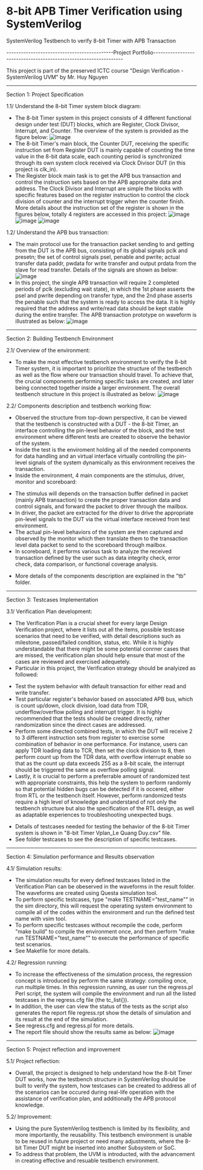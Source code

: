 # 8-bit APB Timer Verification using SystemVerilog
 SystemVerilog Testbench to verify 8-bit Timer with APB Transaction

--------------------------------------------Project Portfolio-----------------------------------------------------------------

This project is part of the preserved ICTC course "Design Verification - SystemVerilog UVM" by Mr. Huy Nguyen

-------------------------------------------------------------------------------------------------------
Section 1: Project Specification

1.1/ Understand the 8-bit Timer system block diagram:
- The 8-bit Timer system in this project consists of 4 different functional design under test (DUT) blocks, which are Register, Clock Divisor, Interrupt, and Counter. The overview of the system is provided as the figure below:
 ![image](https://github.com/user-attachments/assets/0f8796af-03d5-49a4-b693-ef99c34ce643)
- The 8-bit Timer's main block, the Counter DUT, receiving the specific instruction set from Register DUT is mainly capable of counting the time value in the 8-bit data scale, each counting period is synchronized through its own system clock received via Clock Divisor DUT (in this project is clk_in).
- The Register block main task is to get the APB bus transaction and control the instruction sets based on the APB appropraite data and address. The Clock Divisor and Interrupt are simple the blocks with specific features based on the register instruction to control the clock division of counter and the interrupt trigger when the counter finish. More details about the instruction set of the register is shown in the figures below, totally 4 registers are accessed in this project:
![image](https://github.com/user-attachments/assets/9e1a33ee-e5cb-4b24-bafa-3a22f1d98442)
![image](https://github.com/user-attachments/assets/4ca8a00d-c61b-42c7-8374-6786f4e45880)
![image](https://github.com/user-attachments/assets/a9396a0e-2261-4add-950c-cca6c0e7d9c9)

1.2/ Understand the APB bus transaction:
- The main protocol use for the transaction packet sending to and getting from the DUT is the APB bus, consisting of its global signals pclk and presetn; the set of control signals psel, penable and pwrite; actual transfer data paddr, pwdata for write transfer and output prdata from the slave for read transfer. Details of the signals are shown as below:
![image](https://github.com/user-attachments/assets/3e6e71c2-0e2e-493b-81b3-ac8cd9900c7b)
- In this project, the single APB transaction will require 2 completed periods of pclk (excluding wait state), in which the 1st phase asserts the psel and pwrite depending on transfer type, and the 2nd phase asserts the penable such that the system is ready to access the data. It is highly required that the address and write/read data should be kept stable during the entire transfer. The APB transaction prototype on waveform is illustrated as below:
![image](https://github.com/user-attachments/assets/cb675786-a80c-4215-b49b-4ef8f32a7196)

-------------------------------------------------------------------------------------------------------
Section 2: Building Testbench Environment

2.1/ Overview of the environment:
- To make the most effective testbench environment to verify the 8-bit Timer system, it is important to prioritize the structure of the testbench as well as the flow where our transaction should travel. To achieve that, the crucial components performing specific tasks are created, and later being connected together inside a larger environment. The overall testbench structure in this project is illustrated as below:
![image](https://github.com/user-attachments/assets/594601e8-cc00-43d6-83e6-1cb60b2127ff)

2.2/ Components description and testbench working flow:
- Observed the structure from top-down perspective, it can be viewed that the testbench is constructed with a DUT - the 8-bit TImer, an interface controlling the pin-level behavior of the block, and the test environment where different tests are created to observe the behavior of the system.
- Inside the test is the enviroment holding all of the needed components for data handling and an virtual interface virtually controlling the pin-level signals of the system dynamically as this environment receives the transaction.
- Inside the environment, 4 main components are the stimulus, driver, monitor and scoreboard:
+ The stimulus will depends on the transaction buffer defined in packet (mainly APB transaction) to create the proper transaction data and control signals, and forward the packet to driver through the mailbox.
+ In driver, the packet are extracted for the driver to drive the appropriate pin-level signals to the DUT via the virtual interface received from test environment.
+ The actual pin-level behaviors of the system are then captured and observed by the monitor which then translate them to the transaction level data packet to send to the scoreboard through mailbox.
+ In scoreboard, it performs various task to analyze the received transaction defined by the user such as data integrity check, error check, data comparison, or functional coverage analysis.
- More details of the components description are explained in the "tb" folder. 

-------------------------------------------------------------------------------------------------------
Section 3: Testcases Implementation

3.1/ Verification Plan development:
- The Verification Plan is a crucial sheet for every large Design Verification project, where it lists out all the items, possible testcase scenarios that need to be verified, with detail descriptions such as milestone, passed/failed condition, status, etc. While it is highly understandable that there might be some potential conrner cases that are missed, the verification plan should help ensure that most of the cases are reviewed and exercised adequetely.
- Particular in this project, the Verification strategy should be analyized as followed:
+ Test the system behavior with default transaction for either read and write transfer.
+ Test particular register's behavior based on associated APB bus, which is count up/down, clock division, load data from TDR, underflow/overflow polling and interrupt trigger. It is highly recommended that the tests should be created directly, rather randomization since the direct cases are addressed.
+ Perform some directed combined tests, in which the DUT will receive 2 to 3 different instruction sets from register to exercise some combination of behavior in one performance. For instance, users can apply TDR loading data to TCR, then set the clock division to 8, then perform count up from the TDR data, with overflow interrupt enable so that as the count up data exceeds 255 as a 8-bit scale, the interrupt should be triggered the same as overflow polling signal.
+ Lastly, it is crucial to perform a preferrable amount of randomized test with appropriate constraints, this help the system to perform randomly so that potential hidden bugs can be detected if it is occered, either from RTL or the testbench itself. However, perform randomized tests require a high level of knowledge and understand of not only the testbench structure but also the specification of the RTL design, as well as adaptable experiences to troubleshooting unexpected bugs.
- Details of testcases needed for testing the behavior of the 8-bit Timer system is shown in "8-bit Timer Vplan_Le Quang Duy.csv" file.
- See folder testcases to see the description of specific testcases.

-------------------------------------------------------------------------------------------------------
Section 4: Simulation performance and Results observation

4.1/ Simulation results:
- The simulation results for every defined testcases listed in the Verification Plan can be obeserved in the waveforms in the result folder. The waveforms are created using Questa simulation tool.
- To perform specific testcases, type "make TESTNAME="test_name"" in the sim directory, this will request the operating system environment to compile all of the codes within the environment and run the defined test name with vsim tool.
- To perform specific testcases without recompile the code, perform "make build" to compile the environment once, and then perform "make run TESTNAME="test_name"" to execute the performance of specific test scenarios.
- See Makefile for more details.

4.2/ Regression running:
- To increase the effectiveness of the simulation process, the regression concept is introduced by perform the same strategy: compiling once, run multiple times. In this regression running, as user run the regress.pl Perl script, the system will compile the environment and run all the listed testcases in the regress.cfg file (the tc_list{}).
- In addition, the user can view the status of the tests as the script also generates the report file regress.rpt show the details of simulation and its result at the end of the simulation.
- See regress.cfg and regress.pl for more details.
- The report file should show the results same as below:
![image](https://github.com/user-attachments/assets/86f20194-f376-4e85-ac3b-655a20062d7c)

-------------------------------------------------------------------------------------------------------
Section 5: Project reflection and improvement

5.1/ Project reflection:
- Overall, the project is designed to help understand how the 8-bit Timer DUT works, how the testbench structure in SystemVerilog should be built to verify the system, how testcases can be created to address all of the scenarios can be occured during real-life operation with the assistance of verification plan, and additionally the APB protocol knowledge.

5.2/ Improvement:
- Using the pure SystemVerilog testbench is limited by its flexibility, and more importantly, the reusability. This testbench environment is unable to be reused in future project or need many adjustments, where the 8-bit Timer DUT might be inserted into another Subsystem or SoC.
- To address that problem, the UVM is introducted, with the advancement in creating effective and resuable testbench environment.

